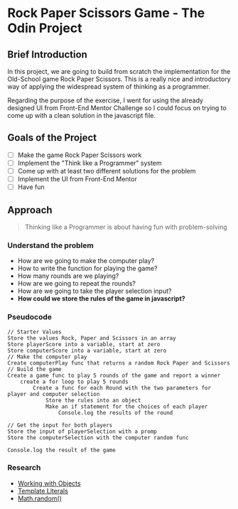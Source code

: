 # Rock Paper Scissors Game - The Odin Project

## Brief Introduction

In this project, we are going to build from scratch the implementation for the Old-School game Rock Paper Scissors. This is a really nice and introductory way of applying the widespread system of thinking as a programmer.

Regarding the purpose of the exercise, I went for using the already designed UI from Front-End Mentor Challenge so I could focus on trying to come up with a clean solution in the javascript file.

## Goals of the Project

- [ ] Make the game Rock Paper Scissors work
- [ ] Implement the "Think like a Programmer" system
- [ ] Come up with at least two different solutions for the problem
- [ ] Implement the UI from Front-End Mentor
- [ ] Have fun

## Approach

> Thinking like a Programmer is about having fun with problem-solving

### Understand the problem

- How are we going to make the computer play?
- How to write the function for playing the game?
- How many rounds are we playing?
- How are we going to repeat the rounds?
- How are we going to take the player selection input?
- **How could we store the rules of the game in javascript?**

### Pseudocode

```
// Starter Values
Store the values Rock, Paper and Scissors in an array
Store playerScore into a variable, start at zero
Store computerScore into a variable, start at zero
// Make the computer play
Create computerPlay func that returns a random Rock Paper and Scissors
// Build the game
Create a game func to play 5 rounds of the game and report a winner
    create a for loop to play 5 rounds
        Create a func for each Round with the two parameters for player and computer selection
            Store the rules into an object
            Make an if statement for the choices of each player
                Console.log the results of the round

// Get the input for both players
Store the input of playerSelection with a promp
Store the computerSelection with the computer random func

Console.log the result of the game
```

### Research

- [Working with Objects](https://developer.mozilla.org/en-US/docs/Web/JavaScript/Guide/Working_with_Objects)
- [Template Literals](https://developer.mozilla.org/en-US/docs/Web/JavaScript/Reference/Template_literals)
- [Math.random()](https://developer.mozilla.org/en-US/docs/Web/JavaScript/Reference/Global_Objects/Math/random)
